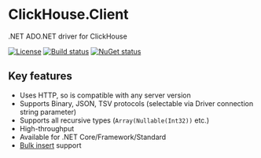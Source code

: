 # ClickHouse.Client

.NET ADO.NET driver for ClickHouse

[![License](https://img.shields.io/github/license/DarkWanderer/ClickHouse.Client?style=plastic)](https://github.com/DarkWanderer/ClickHouse.Client/blob/master/LICENSE)
[![Build status](https://img.shields.io/appveyor/ci/DarkWanderer/clickhouse-client/master?style=plastic)](https://ci.appveyor.com/project/DarkWanderer/clickhouse-client/branch/master)
[![NuGet status](https://img.shields.io/nuget/dt/ClickHouse.Client?style=plastic)](https://www.nuget.org/packages/ClickHouse.Client/)

## Key features

* Uses HTTP, so is compatible with any server version
* Supports Binary, JSON, TSV protocols (selectable via Driver connection string parameter)
* Supports all recursive types (`Array(Nullable(Int32))` etc.)
* High-throughput
* Available for .NET Core/Framework/Standard
* [Bulk insert](https://github.com/DarkWanderer/ClickHouse.Client/wiki/Bulk-insertion) support